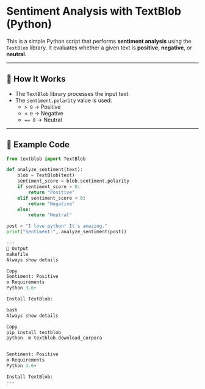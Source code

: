 
# Sentiment Analysis with TextBlob (Python)

This is a simple Python script that performs **sentiment analysis** using the `TextBlob` library. It evaluates whether a given text is **positive**, **negative**, or **neutral**.

---

## 🧠 How It Works

- The `TextBlob` library processes the input text.
- The `sentiment.polarity` value is used:
  - `> 0` → Positive
  - `< 0` → Negative
  - `== 0` → Neutral

---

## 📄 Example Code

```python
from textblob import TextBlob

def analyze_sentiment(text):
    blob = TextBlob(text)
    sentiment_score = blob.sentiment.polarity
    if sentiment_score > 0:
        return "Positive"
    elif sentiment_score < 0:
        return "Negative"
    else:
        return "Neutral"

post = "I love python! It's amazing."
print("Sentiment:", analyze_sentiment(post))

---
🧪 Output
makefile
Always show details

Copy
Sentiment: Positive
⚙️ Requirements
Python 3.6+

Install TextBlob:

bash
Always show details

Copy
pip install textblob
python -m textblob.download_corpora


Sentiment: Positive
⚙️ Requirements
Python 3.6+

Install TextBlob:
---
